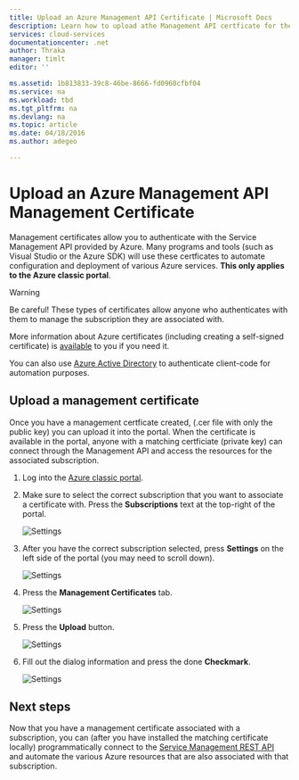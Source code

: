 ```yaml
---
title: Upload an Azure Management API Certificate | Microsoft Docs
description: Learn how to upload athe Management API certficate for the Azure Classic Portal.
services: cloud-services
documentationcenter: .net
author: Thraka
manager: timlt
editor: ''

ms.assetid: 1b813833-39c8-46be-8666-fd0960cfbf04
ms.service: na
ms.workload: tbd
ms.tgt_pltfrm: na
ms.devlang: na
ms.topic: article
ms.date: 04/18/2016
ms.author: adegeo

---
```

# Upload an Azure Management API Management Certificate
Management certificates allow you to authenticate with the Service Management API provided by Azure. Many programs and tools (such as Visual Studio or the Azure SDK) will use these certficates to automate configuration and deployment of various Azure services. **This only applies to the Azure classic portal**.

> [!WARNING]
> Be careful! These types of certificates allow anyone who authenticates with them to manage the subscription they are associated with.
>
>

More information about Azure certificates (including creating a self-signed certificate) is [available](cloud-services/cloud-services-certs-create.md#what-are-management-certificates) to you if you need it.

You can also use [Azure Active Directory](https://azure.microsoft.com/en-us/services/active-directory/) to authenticate client-code for automation purposes.

## Upload a management certificate
Once you have a management certficate created, (.cer file with only the public key) you can upload it into the portal. When the certificate is available in the portal, anyone with a matching certficiate (private key) can connect through the Management API and access the resources for the associated subscription.

1. Log into the [Azure classic portal](http://manage.windowsazure.com).
2. Make sure to select the correct subscription that you want to associate a certificate with. Press the **Subscriptions** text at the top-right of the portal.

    ![Settings](./media/azure-api-management-certs/subscription.png)
3. After you have the correct subscription selected, press **Settings** on the left side of the portal (you may need to scroll down).

    ![Settings](./media/azure-api-management-certs/settings.png)
4. Press the **Management Certificates** tab.

    ![Settings](./media/azure-api-management-certs/certificates-tab.png)
5. Press the **Upload** button.

    ![Settings](./media/azure-api-management-certs/upload.png)
6. Fill out the dialog information and press the done **Checkmark**.

    ![Settings](./media/azure-api-management-certs/upload-dialog.png)

## Next steps
Now that you have a management certificate associated with a subscription, you can (after you have installed the matching certificate locally) programmatically connect to the [Service Management REST API](https://msdn.microsoft.com/library/azure/mt420159.aspx) and automate the various Azure resources that are also associated with that subscription.
